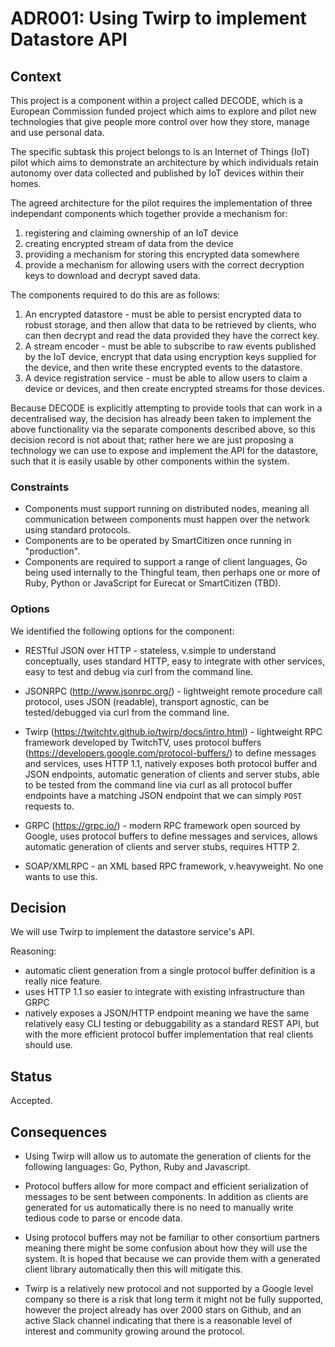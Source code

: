 # ADR001: Using Twirp to implement Datastore API

## Context

This project is a component within a project called DECODE, which is a
European Commission funded project which aims to explore and pilot new
technologies that give people more control over how they store, manage and
use personal data.

The specific subtask this project belongs to is an Internet of Things (IoT)
pilot which aims to demonstrate an architecture by which individuals retain
autonomy over data collected and published by IoT devices within their homes.

The agreed architecture for the pilot requires the implementation of three
independant components which together provide a mechanism for:

1.  registering and claiming ownership of an IoT device
2.  creating encrypted stream of data from the device
3.  providing a mechanism for storing this encrypted data somewhere
4.  provide a mechanism for allowing users with the correct decryption keys to
    download and decrypt saved data.

The components required to do this are as follows:

1.  An encrypted datastore - must be able to persist encrypted data to robust
    storage, and then allow that data to be retrieved by clients, who can then
    decrypt and read the data provided they have the correct key.
2.  A stream encoder - must be able to subscribe to raw events published by
    the IoT device, encrypt that data using encryption keys supplied for the
    device, and then write these encrypted events to the datastore.
3.  A device registration service - must be able to allow users to claim a
    device or devices, and then create encrypted streams for those devices.

Because DECODE is explicitly attempting to provide tools that can work in a
decentralised way, the decision has already been taken to implement the above
functionality via the separate components described above, so this decision
record is not about that; rather here we are just proposing a technology we
can use to expose and implement the API for the datastore, such that it is
easily usable by other components within the system.

### Constraints

* Components must support running on distributed nodes, meaning all
  communication between components must happen over the network using standard
  protocols.
* Components are to be operated by SmartCitizen once running in "production".
* Components are required to support a range of client languages, Go being used
  internally to the Thingful team, then perhaps one or more of Ruby, Python or
  JavaScript for Eurecat or SmartCitizen (TBD).

### Options

We identified the following options for the component:

* RESTful JSON over HTTP - stateless, v.simple to understand conceptually, uses standard
  HTTP, easy to integrate with other services, easy to test and debug via curl
  from the command line.

* JSONRPC (http://www.jsonrpc.org/) - lightweight remote procedure call
  protocol, uses JSON (readable), transport agnostic, can be tested/debugged
  via curl from the command line.

* Twirp (https://twitchtv.github.io/twirp/docs/intro.html) - lightweight RPC
  framework developed by TwitchTV, uses protocol buffers
  (https://developers.google.com/protocol-buffers/) to define messages and
  services, uses HTTP 1.1, natively exposes both protocol buffer and JSON
  endpoints, automatic generation of clients and server stubs, able to be
  tested from the command line via curl as all protocol buffer endpoints have
  a matching JSON endpoint that we can simply `POST` requests to.

* GRPC (https://grpc.io/) - modern RPC framework open sourced by Google, uses
  protocol buffers to define messages and services, allows automatic generation
  of clients and server stubs, requires HTTP 2.

* SOAP/XMLRPC - an XML based RPC framework, v.heavyweight. No one wants to use
  this.

## Decision

We will use Twirp to implement the datastore service's API.

Reasoning:

* automatic client generation from a single protocol buffer definition is a really nice feature.
* uses HTTP 1.1 so easier to integrate with existing infrastructure than GRPC
* natively exposes a JSON/HTTP endpoint meaning we have the same relatively
  easy CLI testing or debuggability as a standard REST API, but with the more
  efficient protocol buffer implementation that real clients should use.

## Status

Accepted.

## Consequences

* Using Twirp will allow us to automate the generation of clients for the
  following languages: Go, Python, Ruby and Javascript.

* Protocol buffers allow for more compact and efficient serialization of
  messages to be sent between components. In addition as clients are generated
  for us automatically there is no need to manually write tedious code to parse
  or encode data.

* Using protocol buffers may not be familiar to other consortium partners
  meaning there might be some confusion about how they will use the system. It
  is hoped that because we can provide them with a generated client library
  automatically then this will mitigate this.

* Twirp is a relatively new protocol and not supported by a Google level
  company so there is a risk that long term it might not be fully supported,
  however the project already has over 2000 stars on Github, and an active
  Slack channel indicating that there is a reasonable level of interest and
  community growing around the protocol.
